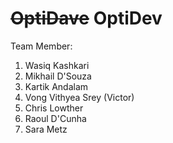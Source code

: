 ~~OptiDave~~ OptiDev
========

Team Member:
1.	Wasiq Kashkari
2.	Mikhail D'Souza
3.	Kartik Andalam
4.	Vong Vithyea Srey (Victor)
5.	Chris Lowther
6.	Raoul D'Cunha
7.	Sara Metz
